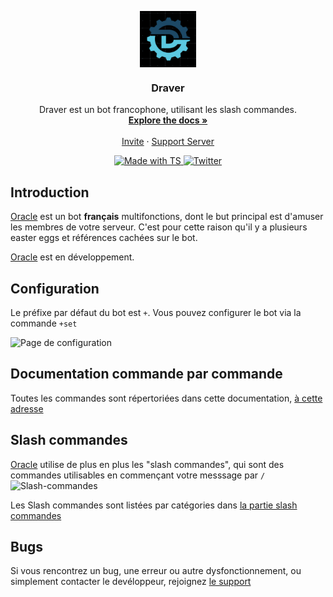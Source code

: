   <p align="center"><img align="center" width="90" src=".github/img/DraverLogo.png"/></p>

  </a>
</p>

 <h3 align="center">Draver</h3>

  <p align="center">
   Draver est un bot francophone, utilisant les slash commandes.
    <br />
    <a href="https://github.com/BotOracle/Documentation"><strong>Explore the docs »</strong></a>
    <br />
    <br />
    <a href="https://discord.com/api/oauth2/authorize?client_id=991365898776625204&permissions=8&scope=bot%20applications.commands">Invite</a>
    ·
    <a href="https://discord.gg/bQ67MuRN3p">Support Server</a>
  </p>
</div>
<p align="center">
  <a href=" " target="_blank">
    <img src="https://img.shields.io/badge/TypeScript-007acc?style=for-the-badge&logo=typescript&logoColor=white" alt="Made with TS" />
  </a>
  <a href="https://twitter.com/Yeikzy" target="_blank">
    <img src="https://img.shields.io/badge/Twitter-1DA1F2?style=for-the-badge&logo=twitter&logoColor=white" alt="Twitter" />
  </a>
</p>

## Introduction
[Oracle](https://bit.ly/3NUdTvE) est un bot **français** multifonctions, dont le but principal est d'amuser les membres de votre serveur.
C'est pour cette raison qu'il y a plusieurs easter eggs et références cachées sur le bot.

[Oracle](https://bit.ly/3NUdTvE) est en développement.

## Configuration
Le préfixe par défaut du bot est `+`.
Vous pouvez configurer le bot via la commande `+set`
  
![Page de configuration](https://i.imgur.com/Mj1NU4u.png)

## Documentation commande par commande
Toutes les commandes sont répertoriées dans cette documentation, [à cette adresse](https://github.com/BotOracle/Documentation/blob/main/commands)

## Slash commandes
[Oracle](https://bit.ly/3NUdTvE) utilise de plus en plus les "slash commandes", qui sont des commandes utilisables en commençant votre messsage par `/`
![Slash-commandes](https://cdn.discordapp.com/attachments/976356791451529236/1006215620905414776/unknown.png)

Les Slash commandes sont listées par catégories dans [la partie slash commandes](./slash-commands)

## Bugs
Si vous rencontrez un bug, une erreur ou autre dysfonctionnement, ou simplement contacter le devéloppeur, rejoignez [le support](https://discord.gg/Qt9Ns3uvYe)
